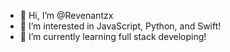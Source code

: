 - 👋 Hi, I’m @Revenantzx
- 👀 I’m interested in JavaScript, Python, and Swift!
- 🌱 I’m currently learning full stack developing! 


<!---
Revenantzx/Revenantzx is a ✨ special ✨ repository because its `README.md` (this file) appears on your GitHub profile.
You can click the Preview link to take a look at your changes.
--->
